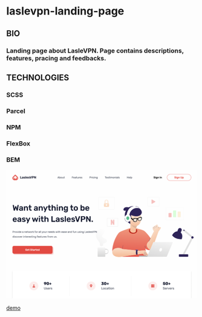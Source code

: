 # laslevpn-landing-page

## BIO

### Landing page about LasleVPN. Page contains descriptions, features, pracing and feedbacks.

## TECHNOLOGIES

### SCSS
### Parcel
### NPM
### FlexBox
### BEM

<img src="preview.png">

[demo](https://elena-davydik.github.io/laslevpn-landing-page/)
